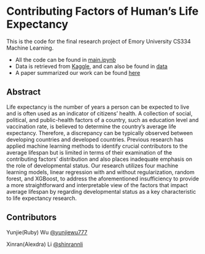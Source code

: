 # Contributing Factors of Human’s Life Expectancy

This is the code for the final research project of Emory University CS334 Machine Learning.

- All the code can be found in [main.ipynb](https://github.com/yunjiewu777/CS334/blob/main/main.ipynb)
- Data is retrieved from [Kaggle](https://www.kaggle.com/datasets/kumarajarshi/life-expectancy-who), and can also be found in [data](https://github.com/yunjiewu777/CS334/blob/main/data/life_expectancy_data.csv)
- A paper summarized our work can be found [here](https://github.com/yunjiewu777/CS334/blob/main/life-expectancy.pdf)

## Abstract

Life expectancy is the number of years a person can be expected to live and is often used as an indicator of citizens’ health. A collection of social, political, and public-health factors of a country, such as education level and vaccination rate, is believed to determine the country’s average life expectancy. Therefore, a discrepancy can be typically observed between developing countries and developed countries. Previous research has applied machine learning methods to identify crucial contributors to the average lifespan but is limited in terms of their examination of the contributing factors’ distribution and also places inadequate emphasis on the role of developmental status. Our research utilizes four machine learning models, linear regression with and without regularization, random forest, and XGBoost, to address the aforementioned insufficiency to provide a more straightforward and interpretable view of the factors that impact average lifespan by regarding developmental status as a key characteristic to life expectancy research.


## Contributors

Yunjie(Ruby) Wu [@yunjiewu777](https://github.com/yunjiewu777)

Xinran(Alexdra) Li [@shinrannli](https://github.com/shinrannli)